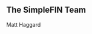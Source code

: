 <!--
  Copyright (c) The SimpleFIN Team
  See LICENSE for details.
-->

The SimpleFIN Team
------------------

Matt Haggard